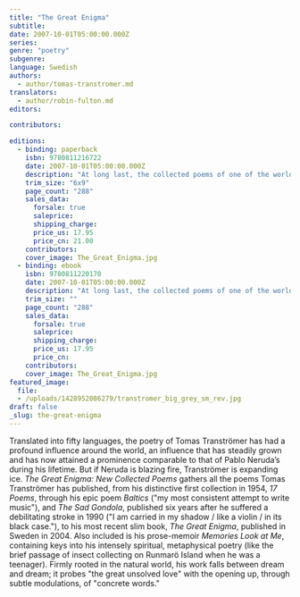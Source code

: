 ```yaml
---
title: "The Great Enigma"
subtitle:
date: 2007-10-01T05:00:00.000Z
series:
genre: "poetry"
subgenre:
language: Swedish
authors:
  - author/tomas-transtromer.md
translators:
  - author/robin-fulton.md
editors:

contributors:

editions:
  - binding: paperback
    isbn: 9780811216722
    date: 2007-10-01T05:00:00.000Z
    description: "At long last, the collected poems of one of the world's greatest living writers, Tomas Tranströmer, is now available in this comprehensive edition. "
    trim_size: "6x9"
    page_count: "288"
    sales_data:
      forsale: true
      saleprice:
      shipping_charge:
      price_us: 17.95
      price_cn: 21.00
    contributors:
    cover_image: The_Great_Enigma.jpg
  - binding: ebook
    isbn: 9780811220170
    date: 2007-10-01T05:00:00.000Z
    description: "At long last, the collected poems of one of the world's greatest living writers, Tomas Tranströmer, is now available in this comprehensive edition. "
    trim_size: ""
    page_count: "288"
    sales_data:
      forsale: true
      saleprice:
      shipping_charge:
      price_us: 17.95
      price_cn:
    contributors:
    cover_image: The_Great_Enigma.jpg
featured_image:
  file:
  - /uploads/1428952086279/transtromer_big_grey_sm_rev.jpg
draft: false
_slug: the-great-enigma
---
```


Translated into fifty languages, the poetry of Tomas Tranströmer has had a profound influence around the world, an influence that has steadily grown and has now attained a prominence comparable to that of Pablo Neruda’s during his lifetime. But if Neruda is blazing fire, Tranströmer is expanding ice. _The Great Enigma: New Collected Poems_ gathers all the poems Tomas Tranströmer has published, from his distinctive first collection in 1954, _17 Poems_, through his epic poem _Baltics_ ("my most consistent attempt to write music"), and _The Sad Gondola_, published six years after he suffered a debilitating stroke in 1990 ("I am carried in my shadow / like a violin / in its black case."), to his most recent slim book, _The Great Enigma_, published in Sweden in 2004. Also included is his prose-memoir _Memories Look at Me_, containing keys into his intensely spiritual, metaphysical poetry (like the brief passage of insect collecting on Runmarö Island when he was a teenager). Firmly rooted in the natural world, his work falls between dream and dream; it probes "the great unsolved love" with the opening up, through subtle modulations, of "concrete words."

